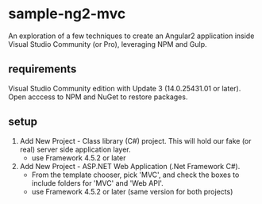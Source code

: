 # sample-ng2-mvc
An exploration of a few techniques to create an Angular2 application inside Visual Studio Community (or Pro), leveraging NPM and Gulp.

## requirements
Visual Studio Community edition with Update 3 (14.0.25431.01 or later).
Open acccess to NPM and NuGet to restore packages.

## setup
1. Add New Project - Class library (C#) project.  This will hold our fake (or real) server side application layer.
	* use Framework 4.5.2 or later
2. Add New Project - ASP.NET Web Application (.Net Framework C#).  
	* From the template chooser, pick 'MVC', and check the boxes to include folders for 'MVC' and 'Web API'.
	* use Framework 4.5.2 or later (same version for both projects)
